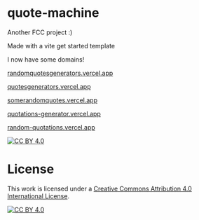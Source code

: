 # quote-machine
 Another FCC project :)

Made with a vite get started template

I now have some domains!

[randomquotesgenerators.vercel.app](randomquotesgenerators.vercel.app)

[quotesgenerators.vercel.app](quotesgenerators.vercel.app)

[somerandomquotes.vercel.app](somerandomquotes.vercel.app)

[quotations-generator.vercel.app](quotations-generator.vercel.app)

[random-quotations.vercel.app](random-quotations.vercel.app)


[![CC BY 4.0][cc-by-shield]][cc-by]

# License
This work is licensed under a
[Creative Commons Attribution 4.0 International License][cc-by].

[![CC BY 4.0][cc-by-image]][cc-by]

[cc-by]: http://creativecommons.org/licenses/by/4.0/
[cc-by-image]: https://i.creativecommons.org/l/by/4.0/88x31.png
[cc-by-shield]: https://img.shields.io/badge/License-CC%20BY%204.0-lightgrey.svg
